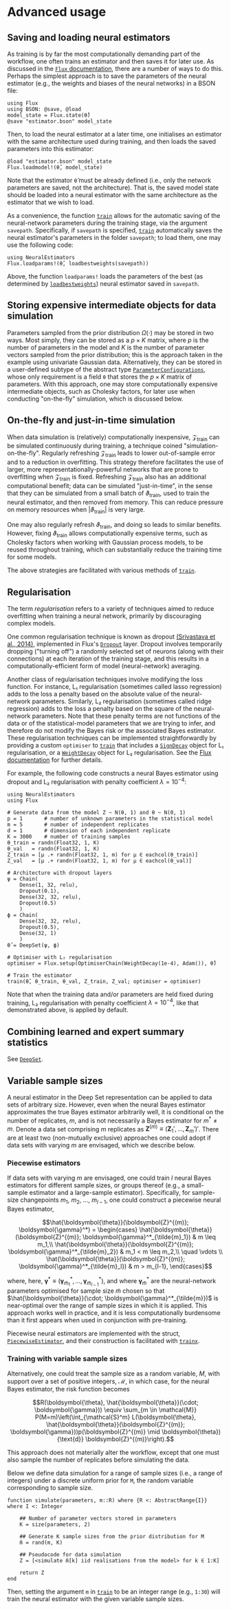 # Advanced usage

## Saving and loading neural estimators

As training is by far the most computationally demanding part of the workflow, one often trains an estimator and then saves it for later use. As discussed in the [`Flux` documentation](https://fluxml.ai/Flux.jl/stable/saving/), there are a number of ways to do this. Perhaps the simplest approach is to save the parameters of the neural estimator (e.g., the weights and biases of the neural networks) in a BSON file:

```
using Flux
using BSON: @save, @load
model_state = Flux.state(θ̂)
@save "estimator.bson" model_state
```

Then, to load the neural estimator at a later time, one initialises an estimator with the same architecture used during training, and then loads the saved parameters into this estimator:

```
@load "estimator.bson" model_state
Flux.loadmodel!(θ̂, model_state)
```

Note that the estimator `θ̂` must be already defined (i.e., only the network parameters are saved, not the architecture). That is, the saved model state should be loaded into a neural estimator with the same architecture as the estimator that we wish to load.

As a convenience, the function [`train`](@ref) allows for the automatic saving of the neural-network parameters during the training stage, via the argument `savepath`. Specifically, if `savepath` is specified, [`train`](@ref) automatically saves the neural estimator's parameters in the folder `savepath`; to load them, one may use the following code:

```
using NeuralEstimators
Flux.loadparams!(θ̂, loadbestweights(savepath))
```

Above, the function `loadparams!` loads the parameters of the best (as determined by [`loadbestweights`](@ref)) neural estimator saved in `savepath`.


## Storing expensive intermediate objects for data simulation

Parameters sampled from the prior distribution $\Omega(\cdot)$ may be stored in two ways. Most simply, they can be stored as a $p \times K$ matrix, where $p$ is the number of parameters in the model and $K$ is the number of parameter vectors sampled from the prior distribution; this is the approach taken in the example using univariate Gaussian data. Alternatively, they can be stored in a user-defined subtype of the abstract type [`ParameterConfigurations`](@ref), whose only requirement is a field `θ` that stores the $p \times K$ matrix of parameters. With this approach, one may store computationally expensive intermediate objects, such as Cholesky factors, for later use when conducting "on-the-fly" simulation, which is discussed below.

## On-the-fly and just-in-time simulation

When data simulation is (relatively) computationally inexpensive, $\mathcal{Z}_{\text{train}}$ can be simulated continuously during training, a technique coined "simulation-on-the-fly". Regularly refreshing $\mathcal{Z}_{\text{train}}$ leads to lower out-of-sample error and to a reduction in overfitting. This strategy therefore facilitates the use of larger, more representationally-powerful networks that are prone to overfitting when $\mathcal{Z}_{\text{train}}$ is fixed. Refreshing $\mathcal{Z}_{\text{train}}$ also has an additional computational benefit; data can be simulated "just-in-time", in the sense that they can be simulated from a small batch of $\vartheta_{\text{train}}$, used to train the neural estimator, and then removed from memory. This can reduce pressure on memory resources when $|\vartheta_{\text{train}}|$ is very large.

One may also regularly refresh $\vartheta_{\text{train}}$, and doing so leads to similar benefits. However, fixing $\vartheta_{\text{train}}$ allows computationally expensive terms, such as Cholesky factors when working with Gaussian process models, to be reused throughout training, which can substantially reduce the training time for some models.  

The above strategies are facilitated with various methods of [`train`](@ref).

## Regularisation

The term *regularisation* refers to a variety of techniques aimed to reduce overfitting when training a neural network, primarily by discouraging complex models.

One common regularisation technique is known as dropout [(Srivastava et al., 2014)](https://jmlr.org/papers/v15/srivastava14a.html), implemented in Flux's [`Dropout`](https://fluxml.ai/Flux.jl/stable/models/layers/#Flux.Dropout) layer. Dropout involves temporarily dropping ("turning off") a randomly selected set of neurons (along with their connections) at each iteration of the training stage, and this results in a computationally-efficient form of model (neural-network) averaging.

Another class of regularisation techniques involve modifying the loss function. For instance, L₁ regularisation (sometimes called lasso regression) adds to the loss a penalty based on the absolute value of the neural-network parameters. Similarly, L₂ regularisation (sometimes called ridge regression) adds to the loss a penalty based on the square of the neural-network parameters. Note that these penalty terms are not functions of the data or of the statistical-model parameters that we are trying to infer, and therefore do not modify the Bayes risk or the associated Bayes estimator. These regularisation techniques can be implemented straightforwardly by providing a custom `optimiser` to [`train`](@ref) that includes a [`SignDecay`](https://fluxml.ai/Flux.jl/stable/training/optimisers/#Flux.Optimise.SignDecay) object for L₁ regularisation, or a [`WeightDecay`](https://fluxml.ai/Flux.jl/stable/training/optimisers/#Flux.Optimise.WeightDecay) object for L₂ regularisation. See the [Flux documentation](https://fluxml.ai/Flux.jl/stable/training/training/#Regularisation) for further details.

For example, the following code constructs a neural Bayes estimator using dropout and L₂ regularisation with penalty coefficient $\lambda = 10^{-4}$:

```
using NeuralEstimators
using Flux

# Generate data from the model Z ~ N(θ, 1) and θ ~ N(0, 1)
p = 1       # number of unknown parameters in the statistical model
m = 5       # number of independent replicates
d = 1       # dimension of each independent replicate
K = 3000    # number of training samples
θ_train = randn(Float32, 1, K)
θ_val   = randn(Float32, 1, K)
Z_train = [μ .+ randn(Float32, 1, m) for μ ∈ eachcol(θ_train)]
Z_val   = [μ .+ randn(Float32, 1, m) for μ ∈ eachcol(θ_val)]

# Architecture with dropout layers
ψ = Chain(
	Dense(1, 32, relu),
	Dropout(0.1),
	Dense(32, 32, relu),
	Dropout(0.5)
	)     
ϕ = Chain(
	Dense(32, 32, relu),
	Dropout(0.5),
	Dense(32, 1)
	)           
θ̂ = DeepSet(ψ, ϕ)

# Optimiser with L₂ regularisation
optimiser = Flux.setup(OptimiserChain(WeightDecay(1e-4), Adam()), θ̂)

# Train the estimator
train(θ̂, θ_train, θ_val, Z_train, Z_val; optimiser = optimiser)
```

Note that when the training data and/or parameters are held fixed during training, L₂ regularisation with penalty coefficient $\lambda = 10^{-4}$, like that demonstrated above, is applied by default. 

## Combining learned and expert summary statistics

See [`DeepSet`](@ref).

## Variable sample sizes

A neural estimator in the Deep Set representation can be applied to data sets of arbitrary size. However, even when the neural Bayes estimator approximates the true Bayes estimator arbitrarily well, it is conditional on the number of replicates, $m$, and is not necessarily a Bayes estimator for $m^* \ne m$. Denote a data set comprising $m$ replicates as $\boldsymbol{Z}^{(m)} \equiv (\boldsymbol{Z}_1', \dots, \boldsymbol{Z}_m')'$. There are at least two (non-mutually exclusive) approaches one could adopt if data sets with varying $m$ are envisaged, which we describe below.

### Piecewise estimators

If data sets with varying $m$ are envisaged, one could train $l$ neural Bayes estimators for different sample sizes, or groups thereof (e.g., a small-sample estimator and a large-sample estimator).
 Specifically, for sample-size changepoints $m_1$, $m_2$, $\dots$, $m_{l-1}$, one could construct a piecewise neural Bayes estimator,
```math
\hat{\boldsymbol{\theta}}(\boldsymbol{Z}^{(m)}; \boldsymbol{\gamma}^*)
=
\begin{cases}
\hat{\boldsymbol{\theta}}(\boldsymbol{Z}^{(m)}; \boldsymbol{\gamma}^*_{\tilde{m}_1}) & m \leq m_1,\\
\hat{\boldsymbol{\theta}}(\boldsymbol{Z}^{(m)}; \boldsymbol{\gamma}^*_{\tilde{m}_2}) & m_1 < m \leq m_2,\\
\quad \vdots \\
\hat{\boldsymbol{\theta}}(\boldsymbol{Z}^{(m)}; \boldsymbol{\gamma}^*_{\tilde{m}_l}) & m > m_{l-1},
\end{cases}
```
where, here, $\boldsymbol{\gamma}^* \equiv (\boldsymbol{\gamma}^*_{\tilde{m}_1}, \dots, \boldsymbol{\gamma}^*_{\tilde{m}_{l-1}})$, and where $\boldsymbol{\gamma}^*_{\tilde{m}}$ are the neural-network parameters optimised for sample size $\tilde{m}$ chosen so that $\hat{\boldsymbol{\theta}}(\cdot; \boldsymbol{\gamma}^*_{\tilde{m}})$ is near-optimal over the range of sample sizes in which it is applied.
This approach works well in practice, and it is less computationally burdensome than it first appears when used in conjunction with pre-training.

Piecewise neural estimators are implemented with the struct, [`PiecewiseEstimator`](@ref), and their construction is facilitated with [`trainx`](@ref).  

### Training with variable sample sizes

Alternatively, one could treat the sample size as a random variable, $M$, with support over a set of positive integers, $\mathcal{M}$, in which case, for the neural Bayes estimator, the risk function becomes
```math
R(\boldsymbol{\theta}, \hat{\boldsymbol{\theta}}(\cdot; \boldsymbol{\gamma}))
\equiv
\sum_{m \in \mathcal{M}}
P(M=m)\left(\int_{\mathcal{S}^m}  L(\boldsymbol{\theta}, \hat{\boldsymbol{\theta}}(\boldsymbol{Z}^{(m)}; \boldsymbol{\gamma}))p(\boldsymbol{Z}^{(m)} \mid \boldsymbol{\theta}) {\text{d}} \boldsymbol{Z}^{(m)}\right).
```
 This approach does not materially alter the workflow, except that one must also sample the number of replicates before simulating the data.

 Below we define data simulation for a range of sample sizes (i.e., a range of integers) under a discrete uniform prior for ``M``, the random variable corresponding to sample size.

```
function simulate(parameters, m::R) where {R <: AbstractRange{I}} where I <: Integer

	## Number of parameter vectors stored in parameters
	K = size(parameters, 2)

	## Generate K sample sizes from the prior distribution for M
	m̃ = rand(m, K)

	## Pseudocode for data simulation
	Z = [<simulate m̃[k] iid realisations from the model> for k ∈ 1:K]

	return Z
end
```

Then, setting the argument `m` in [`train`](@ref) to be an integer range (e.g., `1:30`) will train the neural estimator with the given variable sample sizes.
